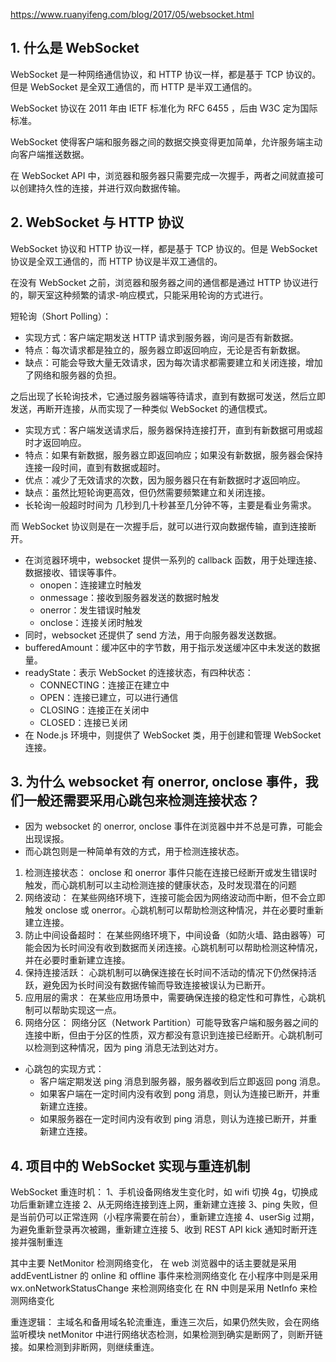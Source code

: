 https://www.ruanyifeng.com/blog/2017/05/websocket.html

## 1. 什么是 WebSocket

WebSocket 是一种网络通信协议，和 HTTP 协议一样，都是基于 TCP 协议的。但是 WebSocket 是全双工通信的，而 HTTP 是半双工通信的。

WebSocket 协议在 2011 年由 IETF 标准化为 RFC 6455 ，后由 W3C 定为国际标准。

WebSocket 使得客户端和服务器之间的数据交换变得更加简单，允许服务端主动向客户端推送数据。

在 WebSocket API 中，浏览器和服务器只需要完成一次握手，两者之间就直接可以创建持久性的连接，并进行双向数据传输。

## 2. WebSocket 与 HTTP 协议

WebSocket 协议和 HTTP 协议一样，都是基于 TCP 协议的。但是 WebSocket 协议是全双工通信的，而 HTTP 协议是半双工通信的。

在没有 WebSocket 之前，浏览器和服务器之间的通信都是通过 HTTP 协议进行的，聊天室这种频繁的请求-响应模式，只能采用轮询的方式进行。

短轮询（Short Polling）：
- 实现方式：客户端定期发送 HTTP 请求到服务器，询问是否有新数据。
- 特点：每次请求都是独立的，服务器立即返回响应，无论是否有新数据。
- 缺点：可能会导致大量无效请求，因为每次请求都需要建立和关闭连接，增加了网络和服务器的负担。

之后出现了长轮询技术，它通过服务器端等待请求，直到有数据可发送，然后立即发送，再断开连接，从而实现了一种类似 WebSocket 的通信模式。
- 实现方式：客户端发送请求后，服务器保持连接打开，直到有新数据可用或超时才返回响应。
- 特点：如果有新数据，服务器立即返回响应；如果没有新数据，服务器会保持连接一段时间，直到有数据或超时。
- 优点：减少了无效请求的次数，因为服务器只在有新数据时才返回响应。
- 缺点：虽然比短轮询更高效，但仍然需要频繁建立和关闭连接。
- 长轮询一般超时时间为 几秒到几十秒甚至几分钟不等，主要是看业务需求。

而 WebSocket 协议则是在一次握手后，就可以进行双向数据传输，直到连接断开。
- 在浏览器环境中，websocket 提供一系列的 callback 函数，用于处理连接、数据接收、错误等事件。
    - onopen：连接建立时触发
    - onmessage：接收到服务器发送的数据时触发
    - onerror：发生错误时触发
    - onclose：连接关闭时触发
- 同时，websocket 还提供了 send 方法，用于向服务器发送数据。
- bufferedAmount：缓冲区中的字节数，用于指示发送缓冲区中未发送的数据量。
- readyState：表示 WebSocket 的连接状态，有四种状态：
    - CONNECTING：连接正在建立中
    - OPEN：连接已建立，可以进行通信
    - CLOSING：连接正在关闭中
    - CLOSED：连接已关闭
- 在 Node.js 环境中，则提供了 WebSocket 类，用于创建和管理 WebSocket 连接。

## 3. 为什么 websocket 有 onerror, onclose 事件，我们一般还需要采用心跳包来检测连接状态？
- 因为 websocket 的 onerror, onclose 事件在浏览器中并不总是可靠，可能会出现误报。
- 而心跳包则是一种简单有效的方式，用于检测连接状态。
1. 检测连接状态：
onclose 和 onerror 事件只能在连接已经断开或发生错误时触发，而心跳机制可以主动检测连接的健康状态，及时发现潜在的问题
2. 网络波动：
在某些网络环境下，连接可能会因为网络波动而中断，但不会立即触发 onclose 或 onerror。心跳机制可以帮助检测这种情况，并在必要时重新建立连接。
3. 防止中间设备超时：
在某些网络环境下，中间设备（如防火墙、路由器等）可能会因为长时间没有收到数据而关闭连接。心跳机制可以帮助检测这种情况，并在必要时重新建立连接。
4. 保持连接活跃：
心跳机制可以确保连接在长时间不活动的情况下仍然保持活跃，避免因为长时间没有数据传输而导致连接被误认为已断开。
5. 应用层的需求：
在某些应用场景中，需要确保连接的稳定性和可靠性，心跳机制可以帮助实现这一点。
6. 网络分区：
网络分区（Network Partition）可能导致客户端和服务器之间的连接中断，但由于分区的性质，双方都没有意识到连接已经断开。心跳机制可以检测到这种情况，因为 ping 消息无法到达对方。

- 心跳包的实现方式：
    - 客户端定期发送 ping 消息到服务器，服务器收到后立即返回 pong 消息。
    - 如果客户端在一定时间内没有收到 pong 消息，则认为连接已断开，并重新建立连接。
    - 如果服务器在一定时间内没有收到 ping 消息，则认为连接已断开，并重新建立连接。

## 4. 项目中的 WebSocket 实现与重连机制

WebSocket 重连时机：
1、手机设备网络发生变化时，如 wifi 切换 4g，切换成功后重新建立连接
2、从无网络连接到连上网，重新建立连接
3、ping 失败，但是当前仍可以正常连网（小程序需要在前台），重新建立连接
4、userSig 过期，为避免重新登录再次被踢，重新建立连接
5、收到 REST API kick 通知时断开连接并强制重连

其中主要 NetMonitor 检测网络变化，
在 web 浏览器中的话主要就是采用 addEventListner 的 online 和 offline 事件来检测网络变化
在小程序中则是采用 wx.onNetworkStatusChange 来检测网络变化
在 RN 中则是采用 NetInfo 来检测网络变化

重连逻辑：
主域名和备用域名轮流重连，重连三次后，如果仍然失败，会在网络监听模块 netMonitor 中进行网络状态检测，如果检测到确实是断网了，则断开链接。如果检测到非断网，则继续重连。


